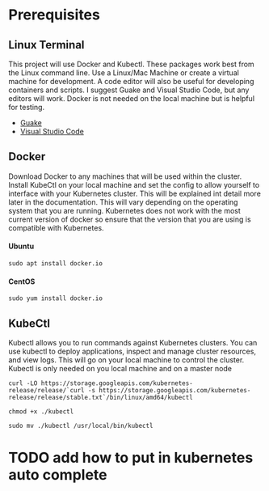 # **Prerequisites**
## **Linux Terminal**

This project will use Docker and Kubectl. These packages work best from the Linux command line. Use a Linux/Mac Machine or create a virtual machine for development.  A code editor will also be useful for developing containers and scripts. I suggest Guake and Visual Studio Code, but any editors will work. Docker is not needed on the local machine but is helpful for testing. 

* [Guake](http://guake-project.org/)
* [Visual Studio Code](https://code.visualstudio.com/download)

## **Docker**

Download Docker to any machines that will be used within the cluster. Install KubeCtl on your local machine and set the config to allow yourself to interface with your Kubernetes cluster. This will be explained int detail more later in the documentation. This will vary depending on the operating system that you are running. Kubernetes does not work with the most current version of docker so ensure that the version that you are using is compatible with Kubernetes.

#### Ubuntu
    sudo apt install docker.io 


#### CentOS
    sudo yum install docker.io


## **KubeCtl**

Kubectl allows you to run commands against Kubernetes clusters. You can use kubectl to deploy applications, inspect and manage cluster resources, and view logs. This will go on your local machine to control the cluster. Kubectl is only needed on you local machine and on a master node

    curl -LO https://storage.googleapis.com/kubernetes-release/release/`curl -s https://storage.googleapis.com/kubernetes-release/release/stable.txt`/bin/linux/amd64/kubectl
  
    chmod +x ./kubectl 

    sudo mv ./kubectl /usr/local/bin/kubectl


# TODO add how to put in kubernetes auto complete


